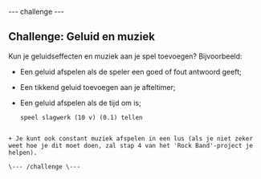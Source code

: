 \--- challenge \---

## Challenge: Geluid en muziek

Kun je geluidseffecten en muziek aan je spel toevoegen? Bijvoorbeeld:

+ Een geluid afspelen als de speler een goed of fout antwoord geeft;
+ Een tikkend geluid toevoegen aan je afteltimer;
+ Een geluid afspelen als de tijd om is;
    
    ```blocks
    speel slagwerk (10 v) (0.1) tellen
```

+ Je kunt ook constant muziek afspelen in een lus (als je niet zeker weet hoe je dit moet doen, zal stap 4 van het 'Rock Band'-project je helpen).

\--- /challenge \---
